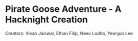 # Pirate Goose Adventure - A Hacknight Creation

Creators: Vivan Jaiswal, Ethan Filip, Neev Lodha, Yeonjun Lee
